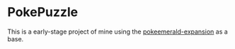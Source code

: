 # PokePuzzle

This is a early-stage project of mine using the [pokeemerald-expansion](https://github.com/rh-hideout/pokeemerald-expansion) as a base.
